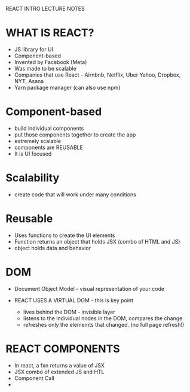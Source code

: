 REACT INTRO LECTURE NOTES


# WHAT IS REACT?
- JS library for UI
- Component-based  
- Invented by Facebook (Meta) 
- Was made to be scalable 
- Companies that use React - Airnbnb, Netflix, Uber Yahoo, Dropbox, NYT, Asana
- Yarn package manager (can also use npm) 

# Component-based
- build individual components
- put those components together to create the app
- extremely scalable
- components are REUSABLE
- It is UI focused

# Scalability
 - create code that will work under many conditions

# Reusable
- Uses functions to create the UI elements
- Function returns an object that holds JSX (combo of HTML and JS)
- object holds data and behavior


# DOM
- Document Object Model - visual representation of your code

- REACT USES A VIRTUAL DOM - this is key point
    - lives behind the DOM - invisible layer
    - listens to the individual nodes in the DOM, compares the change
    - refreshes only the elememts that changed. (no full page refresh!)

# REACT COMPONENTS
- In react, a fxn returns a value of JSX
- JSX combo of extended JS and HTL
- Component Call 
 - <Component/>

